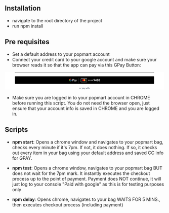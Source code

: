 ## Installation
- navigate to the root directory of the project
- run npm install

## Pre requisites
- Set a default address to your popmart account
- Connect your credit card to your google account and make sure your browser reads it so that the app can pay via this GPay Button:

![img.png](img.png)

- Make sure you are logged in to your popmart account in CHROME before running this script. You do not need the browser open, just ensure that your account info is saved in CHROME and you are logged in.


## Scripts
- **npm start**: Opens a chrome window and navigates to your popmart bag, checks every minute if it's 7pm. If not, it does nothing. If so, it checks out every item in your bag using your default address and saved CC info for GPAY.



- **npm test**: Opens a chrome window, navigates to your popmart bag BUT does not wait for the 7pm mark. It instantly executes the checkout process up to the point of payment. Payment does NOT continue, it will just log to your console "Paid with google" as this is for testing purposes only



- **npm delay**: Opens chrome, navigates to your bag WAITS FOR 5 MINS., then executes checkout process (including payment)